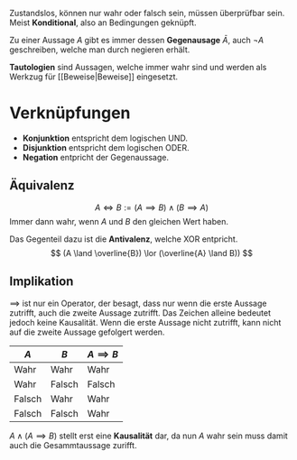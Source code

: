 Zustandslos, können nur wahr oder falsch sein, müssen überprüfbar sein. Meist **Konditional**, also an Bedingungen geknüpft.

Zu einer Aussage $A$ gibt es immer dessen **Gegenausage** $\bar{A}$, auch $\lnot A$ geschreiben, welche man durch negieren erhält. 

**Tautologien** sind Aussagen, welche immer wahr sind und werden als Werkzug für [[Beweise|Beweise]] eingesetzt. 

# Verknüpfungen

- **Konjunktion** entspricht dem logischen UND.
- **Disjunktion** entspricht dem logischen ODER.
- **Negation** entpricht der Gegenaussage.

## Äquivalenz
$$
A \iff B := (A \implies B) \land (B \implies A)
$$
Immer dann wahr, wenn $A$ und $B$ den gleichen Wert haben.

Das Gegenteil dazu ist die **Antivalenz**, welche XOR entpricht.
$$
(A \land \overline{B}) \lor (\overline{A} \land B))
$$

## Implikation
$\implies$ ist nur ein Operator, der besagt, dass nur wenn die erste Aussage zutrifft, auch die zweite Aussage zutrifft. Das Zeichen alleine bedeutet jedoch keine Kausalität. Wenn die erste Aussage nicht zutrifft, kann nicht  auf die zweite Aussage gefolgert werden.

| $A$ | $B$ | $A \implies B$ |
| --- | --- | --- | 
Wahr | Wahr | Wahr 
Wahr | Falsch | Falsch
Falsch | Wahr | Wahr
Falsch | Falsch | Wahr 

$A \land (A \implies B)$ stellt erst eine **Kausalität** dar, da nun $A$ wahr sein muss damit auch die Gesammtaussage zurifft.
